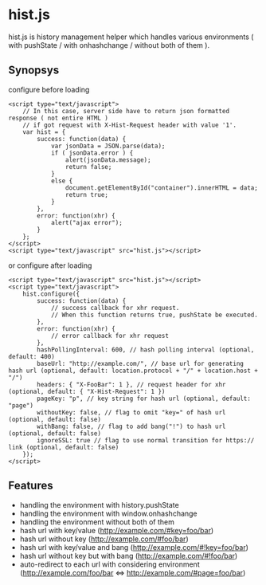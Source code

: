 hist.js
=======

hist.js is history management helper which handles various environments ( with pushState / with onhashchange / without both of them ).


Synopsys
-------

configure before loading

    <script type="text/javascript">
        // In this case, server side have to return json formatted response ( not entire HTML )
        // if got request with X-Hist-Request header with value '1'.
        var hist = {
            success: function(data) {
                var jsonData = JSON.parse(data);
                if ( jsonData.error ) {
                    alert(jsonData.message);
                    return false;
                }
                else {
                    document.getElementById("container").innerHTML = data;
                    return true;
                }
            },
            error: function(xhr) {
                alert("ajax error");
            }
        };
    </script>
    <script type="text/javascript" src="hist.js"></script>

or configure after loading

    <script type="text/javascript" src="hist.js"></script>
    <script type="text/javascript">
        hist.configure({
            success: function(data) {
                // success callback for xhr request.
                // When this function returns true, pushState be executed.
            },
            error: function(xhr) {
                // error callback for xhr request
            },
            hashPollingInterval: 600, // hash polling interval (optional, default: 400)
            baseUrl: "http://example.com/", // base url for generating hash url (optional, default: location.protocol + "/" + location.host + "/")
            headers: { "X-FooBar": 1 }, // request header for xhr (optional, default: { "X-Hist-Request": 1 })
            pageKey: "p", // key string for hash url (optional, default: "page")
            withoutKey: false, // flag to omit "key=" of hash url (optional, default: false)
            withBang: false, // flag to add bang("!") to hash url (optional, default: false)
            ignoreSSL: true // flag to use normal transition for https:// link (optional, default: false)
        });
    </script>


Features
-------

* handling the environment with history.pushState
* handling the environment with window.onhashchange
* handling the environment without both of them
* hash url with key/value (http://example.com/#key=foo/bar)
* hash url without key (http://example.com/#foo/bar)
* hash url with key/value and bang (http://example.com/#!key=foo/bar)
* hash url without key but with bang (http://example.com/#!foo/bar)
* auto-redirect to each url with considering environment (http://example.com/foo/bar <=> http://example.com/#page=foo/bar)
